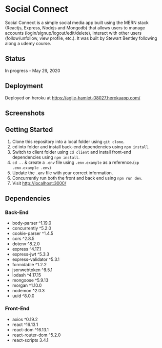 # Social Connect

Social Connect is a simple social media app built using the MERN stack (Reactjs, Express, Nodejs and Mongodb) that allows users to manage accounts (login/signup/logout/edit/delete), interact with other users (follow/unfollow, view profile, etc.). It was built by Stewart Bentley following along a udemy course.

## Status

In progress - May 26, 2020

## Deployment

Deployed on heroku at <https://agile-hamlet-08027.herokuapp.com/>

## Screenshots

## Getting Started

1. Clone this repository into a local folder using `git clone`.
2. cd into folder and install back-end dependencies using `npm install`.
3. Switch to client folder using `cd client` and install front-end dependencies using `npm install`.
4. `cd ..` & create a `.env` file using `.env.example` as a reference.(`cp .env.example .env`)
5. Update the `.env` file with your correct information.
6. Concurrently run both the front and back end using `npm run dev`.
7. Visit <http://localhost:3000/>

## Dependencies

### Back-End

- body-parser ^1.19.0
- concurrently ^5.2.0
- cookie-parser ^1.4.5
- cors ^2.8.5
- dotenv ^8.2.0
- express ^4.17.1
- express-jwt ^5.3.3
- express-validator ^5.3.1
- formidable ^1.2.2
- jsonwebtoken ^8.5.1
- lodash ^4.17.15
- mongoose ^5.9.13
- morgan ^1.10.0
- nodemon ^2.0.3
- uuid ^8.0.0

### Front-End

- axios ^0.19.2
- react ^16.13.1
- react-dom ^16.13.1
- react-router-dom ^5.2.0
- react-scripts 3.4.1
